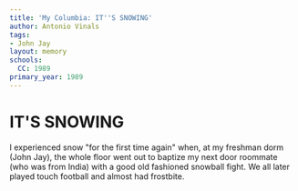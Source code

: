 ```yaml
---
title: 'My Columbia: IT''S SNOWING'
author: Antonio Vinals
tags:
- John Jay
layout: memory
schools:
  CC: 1989
primary_year: 1989
---
```

# IT'S SNOWING

I experienced snow "for the first time again" when, at my freshman dorm (John Jay), the whole floor went out to baptize my next door roommate (who was from India) with a good old fashioned snowball fight.  We all later played touch football and almost had frostbite.
